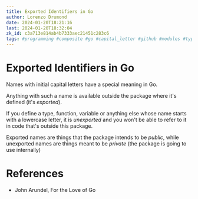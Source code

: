 ```yaml
---
title: Exported Identifiers in Go
author: Lorenzo Drumond
date: 2024-01-20T18:21:16
last: 2024-01-20T18:32:04
zk_id: c3a713e814ab4b7333aec21451c283c6
tags: #programming #composite #go #capital_letter #github #modules #type #struct #packages #documentation
---
```



# Exported Identifiers in Go
Names with initial capital letters have a special meaning in Go.

Anything with such a name is available outside the package where it's defined (it's _exported_).

If you define a type, function, variable or anything else whose name starts with a lowercase letter, it is _unexported_ and you won't be able to refer to it in code that's outside this package.

Exported names are things that the package intends to be _public_, while unexported names are things meant to be _private_ (the package is going to use internally)

# References
- John Arundel, For the Love of Go
